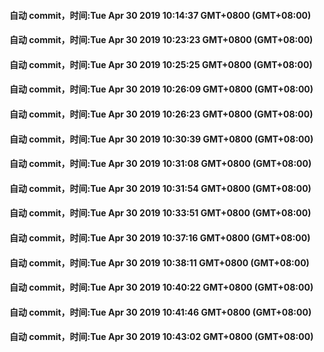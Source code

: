 #### 自动 commit，时间:Tue Apr 30 2019 10:14:37 GMT+0800 (GMT+08:00)
#### 自动 commit，时间:Tue Apr 30 2019 10:23:23 GMT+0800 (GMT+08:00)
#### 自动 commit，时间:Tue Apr 30 2019 10:25:25 GMT+0800 (GMT+08:00)
#### 自动 commit，时间:Tue Apr 30 2019 10:26:09 GMT+0800 (GMT+08:00)
#### 自动 commit，时间:Tue Apr 30 2019 10:26:23 GMT+0800 (GMT+08:00)
#### 自动 commit，时间:Tue Apr 30 2019 10:30:39 GMT+0800 (GMT+08:00)
#### 自动 commit，时间:Tue Apr 30 2019 10:31:08 GMT+0800 (GMT+08:00)
#### 自动 commit，时间:Tue Apr 30 2019 10:31:54 GMT+0800 (GMT+08:00)
#### 自动 commit，时间:Tue Apr 30 2019 10:33:51 GMT+0800 (GMT+08:00)
#### 自动 commit，时间:Tue Apr 30 2019 10:37:16 GMT+0800 (GMT+08:00)
#### 自动 commit，时间:Tue Apr 30 2019 10:38:11 GMT+0800 (GMT+08:00)
#### 自动 commit，时间:Tue Apr 30 2019 10:40:22 GMT+0800 (GMT+08:00)
#### 自动 commit，时间:Tue Apr 30 2019 10:41:46 GMT+0800 (GMT+08:00)
#### 自动 commit，时间:Tue Apr 30 2019 10:43:02 GMT+0800 (GMT+08:00)
